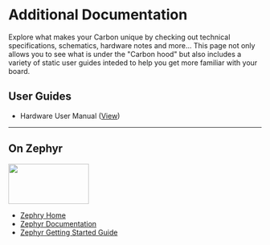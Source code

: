 # Additional Documentation

Explore what makes your Carbon unique by checking out technical specifications, schematics, hardware notes and more... This page not only allows you to see what is under the "Carbon hood" but also includes a variety of static user guides inteded to help you get more familiar with your board.

## User Guides

- Hardware User Manual ([View](../HardwareDocs/HardwareUserManual.md))

***

## On Zephyr

<img src="https://github.com/sdrobertw/Carbon/blob/master/AdditionalDocs/Images/Logos/Zephyr_White.png" data-canonical-src="https://github.com/sdrobertw/Carbon/blob/master/AdditionalDocs/Images/Logos/Zephyr_White.png" width="160" height="80" />

- [Zephry Home](https://www.zephyrproject.org/)
- [Zephyr Documentation](https://www.zephyrproject.org/doc/)
- [Zephyr Getting Started Guide](https://www.zephyrproject.org/doc/getting_started/getting_started.html)
